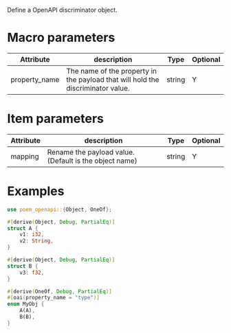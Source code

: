 Define a OpenAPI discriminator object.

# Macro parameters

| Attribute     | description                                                                     | Type   | Optional |
|---------------|---------------------------------------------------------------------------------|--------|----------|
| property_name | The name of the property in the payload that will hold the discriminator value. | string | Y        |

# Item parameters

| Attribute | description                                            | Type   | Optional |
|-----------|--------------------------------------------------------|--------|----------|
| mapping   | Rename the payload value. (Default is the object name) | string | Y        |

# Examples

```rust
use poem_openapi::{Object, OneOf};

#[derive(Object, Debug, PartialEq)]
struct A {
    v1: i32,
    v2: String,
}

#[derive(Object, Debug, PartialEq)]
struct B {
    v3: f32,
}

#[derive(OneOf, Debug, PartialEq)]
#[oai(property_name = "type")]
enum MyObj {
    A(A),
    B(B),
}
```